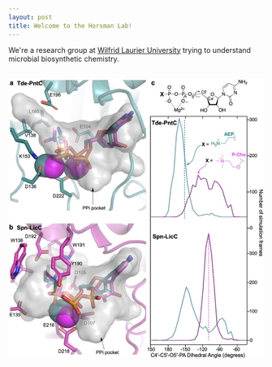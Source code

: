 ```yaml
---
layout: post
title: Welcome to the Horsman Lab!
---
```


We're a research group at [Wilfrid Laurier University](http://www.wlu.ca) trying to understand microbial biosynthetic chemistry.
<br/><br/>



![image](/MD_fig.jpeg)
